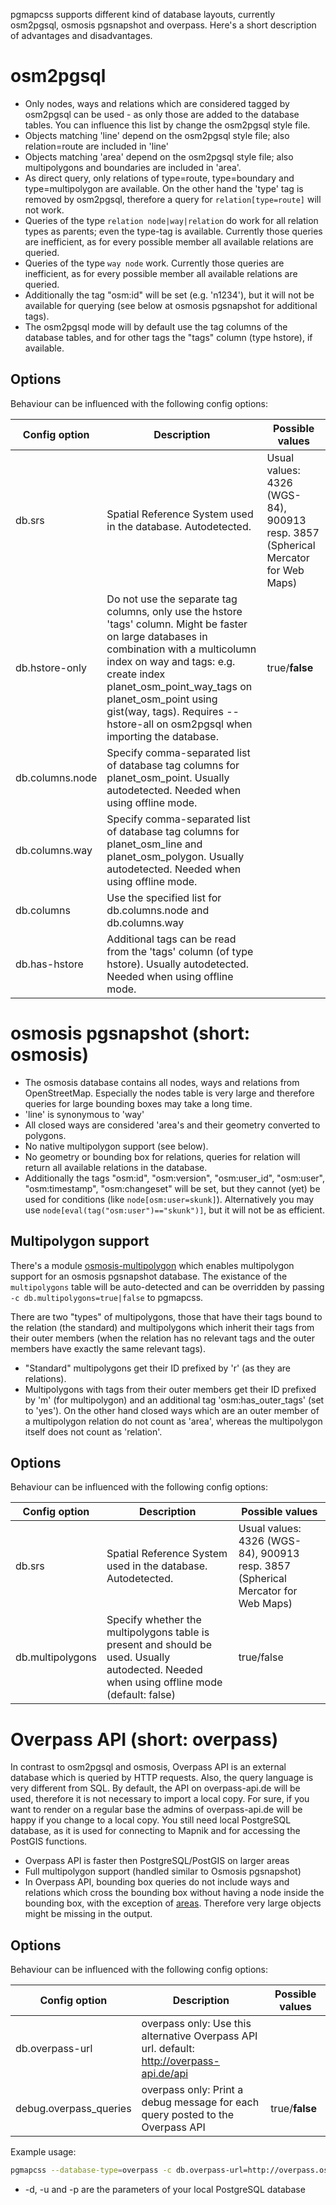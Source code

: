 pgmapcss supports different kind of database layouts, currently osm2pgsql, osmosis pgsnapshot and overpass. Here's a short description of advantages and disadvantages.

osm2pgsql
=========
* Only nodes, ways and relations which are considered tagged by osm2pgsql can be used - as only those are added to the database tables. You can influence this list by change the osm2pgsql style file.
* Objects matching 'line' depend on the osm2pgsql style file; also relation=route are included in 'line'
* Objects matching 'area' depend on the osm2pgsql style file; also multipolygons and boundaries are included in 'area'.
* As direct query, only relations of type=route, type=boundary and type=multipolygon are available. On the other hand the 'type' tag is removed by osm2pgsql, therefore a query for `relation[type=route]` will not work.
* Queries of the type `relation node|way|relation` do work for all relation types as parents; even the type-tag is available. Currently those queries are inefficient, as for every possible member all available relations are queried.
* Queries of the type `way node` work. Currently those queries are inefficient, as for every possible member all available relations are queried.
* Additionally the tag "osm:id" will be set (e.g. 'n1234'), but it will not be available for querying (see below at osmosis pgsnapshot for additional tags).
* The osm2pgsql mode will by default use the tag columns of the database tables, and for other tags the "tags" column (type hstore), if available.

Options
-------
Behaviour can be influenced with the following config options:

| Config option    | Description | Possible values
|------------------|-------------|-----------------
| db.srs           | Spatial Reference System used in the database. Autodetected. | Usual values: 4326 (WGS-84), 900913 resp. 3857 (Spherical Mercator for Web Maps) |
| db.hstore-only   | Do not use the separate tag columns, only use the hstore 'tags' column. Might be faster on large databases in combination with a multicolumn index on way and tags: e.g. create index planet_osm_point_way_tags on planet_osm_point using gist(way, tags). Requires --hstore-all on osm2pgsql when importing the database. | true/**false** |
| db.columns.node  | Specify comma-separated list of database tag columns for planet_osm_point. Usually autodetected. Needed when using offline mode. | |
| db.columns.way   | Specify comma-separated list of database tag columns for planet_osm_line and planet_osm_polygon. Usually autodetected. Needed when using offline mode. | |
| db.columns       | Use the specified list for db.columns.node and db.columns.way | |
| db.has-hstore    | Additional tags can be read from the 'tags' column (of type hstore). Usually autodetected. Needed when using offline mode. | |

osmosis pgsnapshot (short: osmosis)
===================================
* The osmosis database contains all nodes, ways and relations from OpenStreetMap. Especially the nodes table is very large and therefore queries for large bounding boxes may take a long time.
* 'line' is synonymous to 'way'
* All closed ways are considered 'area's and their geometry converted to polygons.
* No native multipolygon support (see below).
* No geometry or bounding box for relations, queries for relation will return all available relations in the database.
* Additionally the tags "osm:id", "osm:version", "osm:user_id", "osm:user", "osm:timestamp", "osm:changeset" will be set, but they cannot (yet) be used for conditions (like `node[osm:user=skunk]`). Alternatively you may use `node[eval(tag("osm:user")=="skunk")]`, but it will not be as efficient.

Multipolygon support
--------------------
There's a module [osmosis-multipolygon](https://github.com/plepe/osmosis-multipolygon) which enables multipolygon support for an osmosis pgsnapshot database. The existance of the `multipolygons` table will be auto-detected and can be overridden by passing `-c db.multipolygons=true|false` to pgmapcss.

There are two "types" of multipolygons, those that have their tags bound to the relation (the standard) and multipolygons which inherit their tags from their outer members (when the relation has no relevant tags and the outer members have exactly the same relevant tags).

* "Standard" multipolygons get their ID prefixed by 'r' (as they are relations).
* Multipolygons with tags from their outer members get their ID prefixed by 'm' (for multipolygon) and an additional tag 'osm:has_outer_tags' (set to 'yes'). On the other hand closed ways which are an outer member of a multipolygon relation do not count as 'area', whereas the multipolygon itself does not count as 'relation'.

Options
-------
Behaviour can be influenced with the following config options:

| Config option    | Description | Possible values
|------------------|-------------|-----------------
| db.srs           | Spatial Reference System used in the database. Autodetected. | Usual values: 4326 (WGS-84), 900913 resp. 3857 (Spherical Mercator for Web Maps) |
| db.multipolygons | Specify whether the multipolygons table is present and should be used. Usually autodected. Needed when using offline mode (default: false) | true/false

Overpass API (short: overpass)
==============================
In contrast to osm2pgsql and osmosis, Overpass API is an external database which is queried by HTTP requests. Also, the query language is very different from SQL. By default, the API on overpass-api.de will be used, therefore it is not necessary to import a local copy. For sure, if you want to render on a regular base the admins of overpass-api.de will be happy if you change to a local copy. You still need local PostgreSQL database, as it is used for connecting to Mapnik and for accessing the PostGIS functions.

* Overpass API is faster then PostgreSQL/PostGIS on larger areas
* Full multipolygon support (handled similar to Osmosis pgsnapshot)
* In Overpass API, bounding box queries do not include ways and relations which cross the bounding box without having a node inside the bounding box, with the exception of [areas](http://wiki.openstreetmap.org/wiki/Overpass_API/Areas). Therefore very large objects might be missing in the output.

Options
-------
Behaviour can be influenced with the following config options:

| Config option    | Description | Possible values
|------------------|-------------|-----------------
| db.overpass-url  | overpass only: Use this alternative Overpass API url. default: http://overpass-api.de/api | |
| debug.overpass_queries | overpass only: Print a debug message for each query posted to the Overpass API | true/**false** |

Example usage:
```sh
pgmapcss --database-type=overpass -c db.overpass-url=http://overpass.osm.rambler.ru/cgi -d LOCAL_DB -u USER -p PASSWORD test.mapcss
```

* -d, -u and -p are the parameters of your local PostgreSQL database
